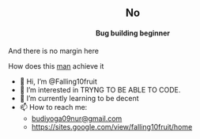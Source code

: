 <h2 align="center">No</h2>
<h4 align="center">Bug building beginner</h4>

And there is no margin here

How does this <a href="https://github.com/ownsupernoob2">man</a> achieve it

- 👋 Hi, I’m @Falling10fruit
- 👀 I’m interested in TRYNG TO BE ABLE TO CODE.
- 🌱 I’m currently learning to be decent
- 📫 How to reach me:
	 - budiyoga09nur@gmail.com
	 - https://sites.google.com/view/falling10fruit/home

<!---
Falling10fruit/Falling10fruit is a ✨ special ✨ repository because its `README.md` (this file) appears on your GitHub profile.
You can click the Preview link to take a look at your changes.
--->
